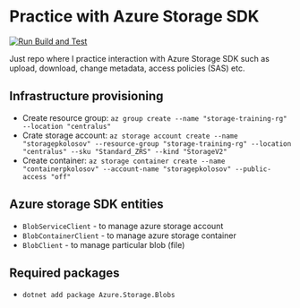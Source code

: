 # Practice with Azure Storage SDK

[![Run Build and Test](https://github.com/kolosovpetro/AzureStorageSDKTraining.AZ204/actions/workflows/run-build-and-test-dotnet.yml/badge.svg)](https://github.com/kolosovpetro/AzureStorageSDKTraining.AZ204/actions/workflows/run-build-and-test-dotnet.yml)

Just repo where I practice interaction with Azure Storage SDK such as upload, download, change metadata, access
policies (SAS) etc.

## Infrastructure provisioning

- Create resource group: `az group create --name "storage-training-rg" --location "centralus"`
- Crate storage
  account: `az storage account create --name "storagepkolosov" --resource-group "storage-training-rg" --location "centralus" --sku "Standard_ZRS" --kind "StorageV2"`
- Create
  container: `az storage container create --name "containerpkolosov" --account-name "storagepkolosov" --public-access "off"`

## Azure storage SDK entities

- `BlobServiceClient` - to manage azure storage account
- `BlobContainerClient` - to manage azure storage container
- `BlobClient` - to manage particular blob (file)

## Required packages

- `dotnet add package Azure.Storage.Blobs`

